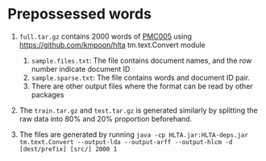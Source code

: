 # Prepossessed words

1. `full.tar.gz` contains 2000 words of [PMC005](ftp://ftp.ncbi.nlm.nih.gov/pub/pmc/manuscript/) using <https://github.com/kmpoon/hlta> tm.text.Convert module
    1. `sample.files.txt`: The file contains document names, and the row number indicate document ID
    2. `sample.sparse.txt`: The file contains words and document ID pair.
    3. There are other output files where the format can be read by other packages

2. The `train.tar.gz` and `test.tar.gz` is generated similarly by splitting the raw data into 80% and 20% proportion beforehand.
3. The files are generated by running `java -cp HLTA.jar:HLTA-deps.jar tm.text.Convert --output-lda --output-arff --output-hlcm -d [dest/prefix] [src/] 2000 1`
